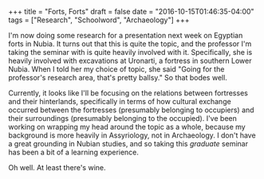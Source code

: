 +++
title = "Forts, Forts"
draft = false
date = "2016-10-15T01:46:35-04:00"
tags = ["Research", "Schoolword", "Archaeology"]
+++

I'm now doing some research for a presentation next week on Egyptian forts in Nubia. It turns out that this is quite the topic, and the professor I'm taking the seminar with is quite heavily involved with it. Specifically, she is heavily involved with excavations at Uronarti, a fortress in southern Lower Nubia. When I told her my choice of topic, she said "Going for the professor's research area, that's pretty ballsy." So that bodes well.

Currently, it looks like I'll be focusing on the relations between fortresses and their hinterlands, specifically in terms of how cultural exchange occurred between the fortresses (presumably belonging to occupiers) and their surroundings (presumably belonging to the occupied). I've been working on wrapping my head around the topic as a whole, because my background is more heavily in Assyriology, not in Archaeology. I don't have a great grounding in Nubian studies, and so taking this *graduate* seminar has been a bit of a learning experience.

Oh well. At least there's wine.